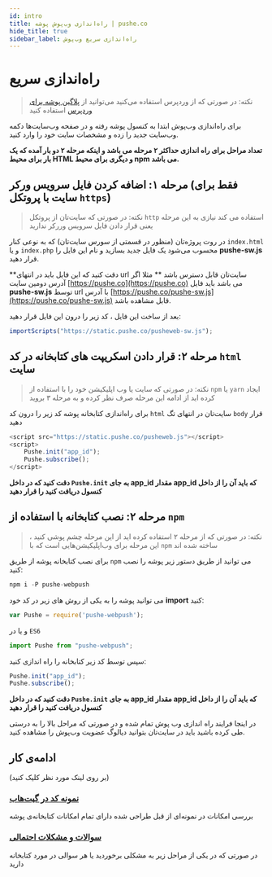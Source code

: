 ```yaml
---
id: intro
title: راه‌اندازی وب‌پوش پوشه | pushe.co
hide_title: true
sidebar_label: راه‌اندازی سریع وب‌پوش
---
```


# راه‌اندازی سریع

> نکته: در صورتی که از وردپرس استفاده می‌کنید می‌توانید از [پلاگین پوشه برای وردپرس](pushe.co/docs/wordpress) استفاده کنید

برای راه‌اندازی وب‌پوش ابتدا به کنسول پوشه رفته و در صفحه وب‌سایت‌ها دکمه وب‌سایت جدید را زده و مشخصات سایت خود را وارد کنید.

**تعداد مراحل برای راه اندازی حداکثر ۲ مرحله می باشد و اینکه مرحله ۲ دو بار آمده که یک بار برای محیط HTML و دیگری برای محیط npm می باشد.**

## مرحله ۱: اضافه کردن فایل سرویس ورکر (فقط برای سایت با پروتکل ```https```)

> نکته: در صورتی که سایت‌تان از پروتکل ```http``` استفاده می کند نیازی به این مرحله یعنی قرار دادن فایل سرویس وررکر ندارید

در روت پروژه‌تان (منظور در قسمتی از سورس سایت‌تان) که به نوعی کنار ```index.html``` و یا ```index.php``` محسوب می‌شود یک فایل جدید بسازید 
و نام این فایل را **pushe-sw.js** قرار دهید.

**دقت کنید که این فایل باید در انتهای url سایت‌تان قابل دسترس باشد ** مثلا اگر آدرس دومین سایت [https://pushe.co](https://pushe.co) می باشد 
باید فایل **pushe-sw.js** توسط url با آدرس [https://pushe.co/pushe-sw.js](https://pushe.co/pushe-sw.js) قابل مشاهده باشد.

بعد از ساخت این فایل ، کد زیر را درون این فایل قرار دهید:

```javascript
importScripts("https://static.pushe.co/pusheweb-sw.js");
```

## مرحله ۲: قرار دادن اسکریپت های کتابخانه در کد ```html``` سایت‌

> نکته: در صورتی که سایت یا وب اپلیکیشن خود را با استفاده از ```npm``` یا ```yarn``` ایجاد کرده اید از ادامه این مرحله صرف نظر کرده و به مرحله ۳ بروید

برای راه‌اندازی کتابخانه پوشه کد زیر را درون کد ```html``` سایت‌تان در انتهای تگ ```body``` قرار دهید

```javascript
<script src="https://static.pushe.co/pusheweb.js"></script>
<script>
    Pushe.init("app_id");
    Pushe.subscribe();
</script>
```

**دقت کنید که در داخل ```Pushe.init``` به جای **app_id** مقدار **app_id** که باید آن ‌را از داخل کنسول دریافت کنید را قرار دهید**


## مرحله ۲:  نصب کتابخانه با استفاده از ```npm```

> نکته: در صورتی که از مرحله ۲ استفاده کرده اید از این مرحله چشم پوشی کنید ، این مرحله برای وب‌اپلیکیشن‌هایی است که با ‍‍‍```npm``` ساخته شده اند

برای نصب کتابخانه پوشه از طریق ```npm``` می توانید از طریق دستور زیر پوشه را نصب کنید:

```javascript
npm i -P pushe-webpush
```

می توانید پوشه را به یکی از روش های زیر در کد خود **import** کنید:

```javascript
var Pushe = require('pushe-webpush');
```

و یا در ```ES6```

```javascript
import Pushe from "pushe-webpush";
```

سپس توسط کد زیر کتابخانه را راه اندازی کنید:

```javascript
Pushe.init("app_id");
Pushe.subscribe();
```

**دقت کنید که در داخل ```Pushe.init``` به جای **app_id** مقدار **app_id** که باید آن ‌را از داخل کنسول دریافت کنید را قرار دهید**
‍‍‍

در اینجا فرایند راه اندازی وب پوش تمام شده و در صورتی که مراحل بالا را به درستی طی کرده باشید باید در سایت‌تان بتوانید دیالوگ عضویت وب‌پوش را مشاهده کنید.



## ادامه‌ی کار
(بر روی لینک مورد نظر کلیک کنید)

### [نمونه کد در گیت‌هاب](https://github.com/pusheco/webpush-samples)
بررسی امکانات در نمونه‌ای از قبل طراحی شده دارای تمام امکانات کتابخانه‌ی پوشه

### [سوالات و مشکلات احتمالی](/docs/webpush/errors)
در صورتی که در یکی از مراحل زیر به مشکلی برخوردید یا هر سوالی در مورد کتابخانه‌ دارید

